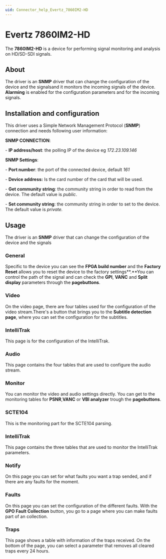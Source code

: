```yaml
---
uid: Connector_help_Evertz_7860IM2-HD
---
```


# Evertz 7860IM2-HD

The **7860IM2-HD** is a device for performing signal monitoring and analysis on HD/SD-SDI signals.

## About

The driver is an **SNMP** driver that can change the configuration of the device and the signalsand it monitors the incoming signals of the device. **Alarming** is enabled for the configuration parameters and for the incoming signals.

## Installation and configuration

This driver uses a Simple Network Management Protocol (**SNMP**) connection and needs following user information:

**SNMP CONNECTION**:

\- **IP address/host**: the polling IP of the device eg *172.23.109.146*

**SNMP Settings**:

\- **Port number**: the port of the connected device, default *161*

*-* **Device address:** Is the card number of the card that will be used.

\- **Get community string**: the community string in order to read from the device. The default value is *public*.

\- **Set community string**: the community string in order to set to the device. The default value is *private.*

## Usage

The driver is an **SNMP** driver that can change the configuration of the device and the signals

### General

Specific to the device you can see the **FPGA build number** and the **Factory Reset** allows you to reset the device to the factory settings**.**You can control the path of the signal and can check the **GPI**, **VANC** and **Split display** parameters through the **pagebuttons**.

### Video

On the video page, there are four tables used for the configuration of the video stream.There's a button that brings you to the **Subtitle detection page**, where you can set the configuration for the subtitles.

### IntelliTrak

This page is for the configuration of the IntelliTrak.

### Audio

This page contains the four tables that are used to configure the audio stream.

### Monitor

You can monitor the video and audio settings directly. You can get to the monitoring tables for **PSNR**,**VANC** or **VBI analyzer** trough the **pagebuttons**.

### SCTE104

This is the monitoring part for the SCTE104 parsing.

### IntelliTrak

This page contains the three tables that are used to monitor the IntelliTrak parameters.

### Notify

On this page you can set for what faults you want a trap sended, and if there are any faults for the moment.

### Faults

On this page you can set the configuration of the different faults. With the **GPO Fault Collection** button, you go to a page where you can make faults part of an collection.

### Traps

This page shows a table with information of the traps received. On the bottom of the page, you can select a parameter that removes all cleared traps every 24 hours.
